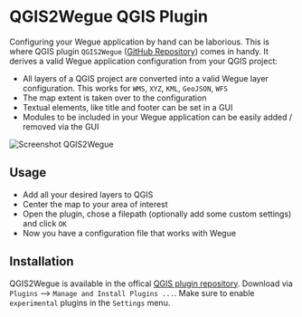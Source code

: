 # QGIS2Wegue QGIS Plugin

Configuring your Wegue application by hand can be laborious. This is where QGIS plugin `QGIS2Wegue` ([GitHub Repository](https://github.com/meggsimum/qgis2wegue)) comes in handy. It derives a valid Wegue application configuration from your QGIS project:

  - All layers of a QGIS project are converted into a valid Wegue layer configuration. This works for `WMS`, `XYZ`, `KML`, `GeoJSON`, `WFS`
  - The map extent is taken over to the configuration
  - Textual elements, like title and footer can be set in a GUI
  - Modules to be included in your Wegue application can be easily added / removed via the GUI

![Screenshot QGIS2Wegue](_media/qgis2wegue.jpg)

## Usage

- Add all your desired layers to QGIS
- Center the map to your area of interest
- Open the plugin, chose a filepath (optionally add some custom settings) and click `OK`
- Now you have a configuration file that works with Wegue

## Installation

QGIS2Wegue is available in the offical [QGIS plugin repository](https://plugins.qgis.org/plugins/qgis2wegue/). Download via `Plugins` --> `Manage and Install Plugins ...`. Make sure to enable `experimental` plugins in the `Settings` menu.


